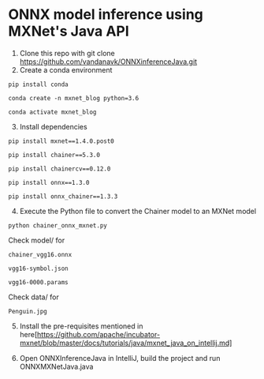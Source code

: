 # ONNX model inference using MXNet's Java API

1. Clone this repo with git clone https://github.com/vandanavk/ONNXinferenceJava.git
2. Create a conda environment


`pip install conda`

`conda create -n mxnet_blog python=3.6`
 
`conda activate mxnet_blog`

3. Install dependencies

`pip install mxnet==1.4.0.post0`

`pip install chainer==5.3.0`

`pip install chainercv==0.12.0`

`pip install onnx==1.3.0`

`pip install onnx_chainer==1.3.3`

4. Execute the Python file to convert the Chainer model to an MXNet model

`python chainer_onnx_mxnet.py`

Check model/ for 

`chainer_vgg16.onnx`

`vgg16-symbol.json`

`vgg16-0000.params`

Check data/ for

`Penguin.jpg`

5. Install the pre-requisites mentioned in here[https://github.com/apache/incubator-mxnet/blob/master/docs/tutorials/java/mxnet_java_on_intellij.md]

6. Open ONNXInferenceJava in IntelliJ, build the project and run ONNXMXNetJava.java